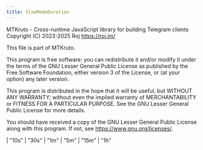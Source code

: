 ```yaml
---
title: SlowModeDuration
---
```


MTKruto - Cross-runtime JavaScript library for building Telegram clients
Copyright (C) 2023-2025 Roj <https://roj.im/>

This file is part of MTKruto.

This program is free software: you can redistribute it and/or modify
it under the terms of the GNU Lesser General Public License as published by
the Free Software Foundation, either version 3 of the License, or
(at your option) any later version.

This program is distributed in the hope that it will be useful,
but WITHOUT ANY WARRANTY; without even the implied warranty of
MERCHANTABILITY or FITNESS FOR A PARTICULAR PURPOSE.  See the
GNU Lesser General Public License for more details.

You should have received a copy of the GNU Lesser General Public License
along with this program.  If not, see <https://www.gnu.org/licenses/>.

<div class="font-mono whitespace-pre"><span class="opacity-50">| </span><span>&quot;10s&quot;</span><span class="opacity-50">
| </span><span>&quot;30s&quot;</span><span class="opacity-50">
| </span><span>&quot;1m&quot;</span><span class="opacity-50">
| </span><span>&quot;5m&quot;</span><span class="opacity-50">
| </span><span>&quot;15m&quot;</span><span class="opacity-50">
| </span><span>&quot;1h&quot;</span></div>

